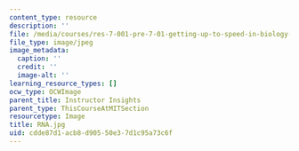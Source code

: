 ```yaml
---
content_type: resource
description: ''
file: /media/courses/res-7-001-pre-7-01-getting-up-to-speed-in-biology-summer-2019/cdde87d1acb8d90550e37d1c95a73c6f_RNA.jpg
file_type: image/jpeg
image_metadata:
  caption: ''
  credit: ''
  image-alt: ''
learning_resource_types: []
ocw_type: OCWImage
parent_title: Instructor Insights
parent_type: ThisCourseAtMITSection
resourcetype: Image
title: RNA.jpg
uid: cdde87d1-acb8-d905-50e3-7d1c95a73c6f
---
```

